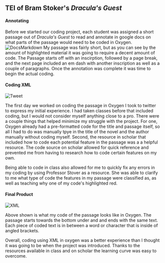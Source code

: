 ## TEI of Bram Stoker's _Dracula's Guest_

#### Annotating
Before we started our coding project, each student was assigned a short passage out of _Dracula's Guest_ to read and annotate in google docs on what parts of the passage would need to be coded in Oxygen.
![DocsMarkdown](https://ma77rh0des.github.io/ma77rh0des/images/TEI_MarkdownPaper.png)
My passage was fairly short, but as you can see by the amount of highlighted material it was going to require a decent amount of code. The Passage starts off with an inscirption, followed by a page break, and the next page included an em dash with another inscription as well as a couple of paragraphs. Once the annotation was complete it was time to begin the actual coding.

#### Coding XML
![Tweet](https://ma77rh0des.github.io/ma77rh0des/images/TEI_Twitter.png)

The first day we worked on coding the passage in Oxygen I took to twitter to express my initial experience. I had taken classes before that included coding, but I would not consider myself anything close to a pro. There were a couple things that helped minimize my struggle with the project. For one, Oxygen already had a pre-formatted code for the title and passage itself, so all I had to do was manually tpye in the title of the novel and the author manually without coding myself. Second, the resource in scholar that included how to code each potential feature in the passage was a a helpful resource. The code source on scholar allowed for quick reference and prevented me from having to research how to code certain features on my own.

Being able to code in class also allowed for me to quickly fix any errors in my coding by using Professor Stover as a resource. She was able to clarify to me what type of code the features in my passage were classified as, as well as teaching why one of my code's highlighted red.

#### Final Product
![XML](https://ma77rh0des.github.io/ma77rh0des/images/TEI_XML.png)

Above shown is what my code of the passage looks like in Oxygen. The passage starts towards the bottom under <text> and <body> and ends with the same text. Each piece of coded text is in between a word or character that is inside of angled brackets.
  
Overall, coding using XML in oxygen was a better experience than I thought it was going to be when the project was introduced. Thanks to the resources available in class and on scholar the learning curve was easy to overcome.
